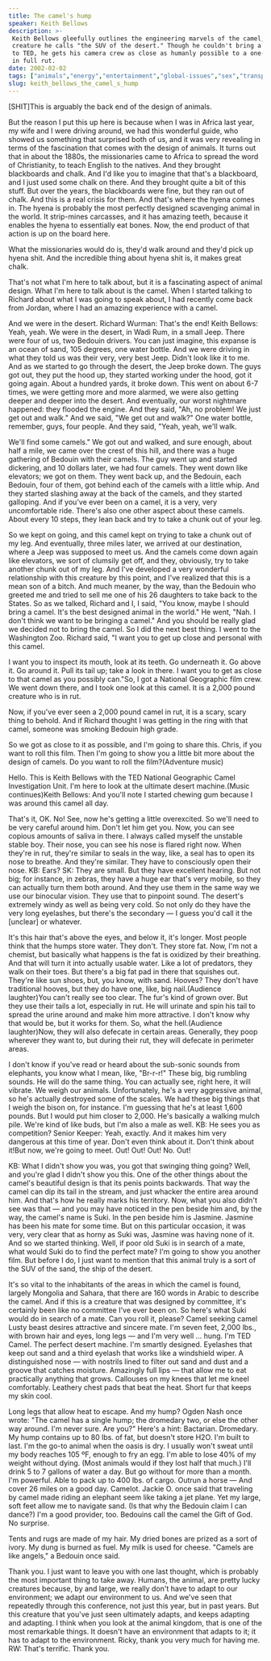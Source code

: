 ```yaml
---
title: The camel's hump
speaker: Keith Bellows
description: >-
 Keith Bellows gleefully outlines the engineering marvels of the camel, a vital
 creature he calls "the SUV of the desert." Though he couldn't bring a live camel
 to TED, he gets his camera crew as close as humanly possible to a one-ton beast
 in full rut.
date: 2002-02-02
tags: ["animals","energy","entertainment","global-issues","sex","transportation"]
slug: keith_bellows_the_camel_s_hump
---
```


[SHIT]This is arguably the back end of the design of animals.

But the reason I put this up here is because when I was in Africa last year, my wife and I
were driving around, we had this wonderful guide, who showed us something that surprised
both of us, and it was very revealing in terms of the fascination that comes with the
design of animals. It turns out that in about the 1880s, the missionaries came to Africa
to spread the word of Christianity, to teach English to the natives. And they brought
blackboards and chalk. And I'd like you to imagine that that's a blackboard, and I just
used some chalk on there. And they brought quite a bit of this stuff. But over the years,
the blackboards were fine, but they ran out of chalk. And this is a real crisis for
them. And that's where the hyena comes in. The hyena is probably the most perfectly
designed scavenging animal in the world. It strip-mines carcasses, and it has amazing
teeth, because it enables the hyena to essentially eat bones. Now, the end product of that
action is up on the board here.

What the missionaries would do is, they'd walk around and they'd pick up hyena shit. And
the incredible thing about hyena shit is, it makes great chalk.

That's not what I'm here to talk about, but it is a fascinating aspect of animal design.
What I'm here to talk about is the camel. When I started talking to Richard about what I
was going to speak about, I had recently come back from Jordan, where I had an amazing
experience with a camel.

And we were in the desert. Richard Wurman: That's the end! Keith Bellows: Yeah, yeah. We
were in the desert, in Wadi Rum, in a small Jeep. There were four of us, two Bedouin
drivers. You can just imagine, this expanse is an ocean of sand, 105 degrees, one water
bottle. And we were driving in what they told us was their very, very best Jeep. Didn't
look like it to me. And as we started to go through the desert, the Jeep broke down. The
guys got out, they put the hood up, they started working under the hood, got it going
again. About a hundred yards, it broke down. This went on about 6-7 times, we were getting
more and more alarmed, we were also getting deeper and deeper into the desert. And
eventually, our worst nightmare happened: they flooded the engine. And they said, "Ah, no
problem! We just get out and walk." And we said, "We get out and walk?" One water bottle,
remember, guys, four people. And they said, "Yeah, yeah, we'll walk.

We'll find some camels." We got out and walked, and sure enough, about half a mile, we
came over the crest of this hill, and there was a huge gathering of Bedouin with their
camels. The guy went up and started dickering, and 10 dollars later, we had four camels.
They went down like elevators; we got on them. They went back up, and the Bedouin, each
Bedouin, four of them, got behind each of the camels with a little whip. And they started
slashing away at the back of the camels, and they started galloping. And if you've ever
been on a camel, it is a very, very uncomfortable ride. There's also one other aspect
about these camels. About every 10 steps, they lean back and try to take a chunk out of
your leg.

So we kept on going, and this camel kept on trying to take a chunk out of my leg. And
eventually, three miles later, we arrived at our destination, where a Jeep was supposed to
meet us. And the camels come down again like elevators, we sort of clumsily get off, and
they, obviously, try to take another chunk out of my leg. And I've developed a very
wonderful relationship with this creature by this point, and I've realized that this is a
mean son of a bitch. And much meaner, by the way, than the Bedouin who greeted me and
tried to sell me one of his 26 daughters to take back to the States. So as we talked,
Richard and I, I said, "You know, maybe I should bring a camel. It's the best designed
animal in the world." He went, "Nah. I don't think we want to be bringing a camel." And
you should be really glad we decided not to bring the camel. So I did the next best thing.
I went to the Washington Zoo. Richard said, "I want you to get up close and personal with
this camel.

I want you to inspect its mouth, look at its teeth. Go underneath it. Go above it. Go
around it. Pull its tail up; take a look in there. I want you to get as close to that
camel as you possibly can."So, I got a National Geographic film crew. We went down there,
and I took one look at this camel. It is a 2,000 pound creature who is in
rut.

Now, if you've ever seen a 2,000 pound camel in rut, it is a scary, scary thing to behold.
And if Richard thought I was getting in the ring with that camel, someone was smoking
Bedouin high grade.

So we got as close to it as possible, and I'm going to share this. Chris, if you want to
roll this film. Then I'm going to show you a little bit more about the design of camels. Do
you want to roll the film?(Adventure music)

Hello. This is Keith Bellows with the TED National Geographic Camel Investigation Unit.
I'm here to look at the ultimate desert machine.(Music continues)Keith Bellows: And you'll
note I started chewing gum because I was around this camel all day.

That's it, OK. No! See, now he's getting a little overexcited. So we'll need to be very
careful around him. Don't let him get you. Now, you can see copious amounts of saliva in
there. I always called myself the unstable stable boy. Their nose, you can see his nose is
flared right now. When they're in rut, they're similar to seals in the way, like, a seal
has to open its nose to breathe. And they're similar. They have to consciously open their
nose. KB: Ears? SK: They are small. But they have excellent hearing. But not big; for
instance, in zebras, they have a huge ear that's very mobile, so they can actually turn
them both around. And they use them in the same way we use our binocular vision. They use
that to pinpoint sound. The desert's extremely windy as well as being very cold. So not
only do they have the very long eyelashes, but there's the secondary — I guess you'd call
it the [unclear] or whatever.

It's this hair that's above the eyes, and below it, it's longer. Most people think that the
humps store water. They don't. They store fat. Now, I'm not a chemist, but basically what
happens is the fat is oxidized by their breathing. And that will turn it into actually
usable water. Like a lot of predators, they walk on their toes. But there's a big fat pad
in there that squishes out. They're like sun shoes, but, you know, with sand. Hooves? They
don't have traditional hooves, but they do have one, like, big nail.(Audience laughter)You
can't really see too clear. The fur's kind of grown over. But they use their tails a lot,
especially in rut. He will urinate and spin his tail to spread the urine around and make
him more attractive. I don't know why that would be, but it works for them. So, what the
hell.(Audience laughter)Now, they will also defecate in certain areas. Generally, they
poop wherever they want to, but during their rut, they will defecate in perimeter
areas.

I don't know if you've read or heard about the sub-sonic sounds from elephants, you know
what I mean, like, "Br-r-r!" These big, big rumbling sounds. He will do the same thing.
You can actually see, right here, it will vibrate. We weigh our animals. Unfortunately,
he's a very aggressive animal, so he's actually destroyed some of the scales. We had these
big things that I weigh the bison on, for instance. I'm guessing that he's at least 1,600
pounds. But I would put him closer to 2,000. He's basically a walking mulch pile. We're
kind of like buds, but I'm also a male as well. KB: He sees you as competition? Senior
Keeper: Yeah, exactly. And it makes him very dangerous at this time of year. Don't even
think about it. Don't think about it!But now, we're going to meet. Out! Out! Out! No.
Out!

KB: What I didn't show you was, you got that swinging thing going? Well, and you're glad I
didn't show you this. One of the other things about the camel's beautiful design is that
its penis points backwards. That way the camel can dip its tail in the stream, and just
whacker the entire area around him. And that's how he really marks his territory. Now,
what you also didn't see was that — and you may have noticed in the pen beside him and, by
the way, the camel's name is Suki. In the pen beside him is Jasmine. Jasmine has been his
mate for some time. But on this particular occasion, it was very, very clear that as horny
as Suki was, Jasmine was having none of it. And so we started thinking. Well, if poor old
Suki is in search of a mate, what would Suki do to find the perfect mate? I'm going to show
you another film. But before I do, I just want to mention that this animal truly is a sort
of the SUV of the sand, the ship of the desert.

It's so vital to the inhabitants of the areas in which the camel is found, largely
Mongolia and Sahara, that there are 160 words in Arabic to describe the camel. And if this
is a creature that was designed by committee, it's certainly been like no committee I've
ever been on. So here's what Suki would do in search of a mate. Can you roll it,
please? Camel seeking camel Lusty beast desires attractive and sincere mate. I'm seven
feet, 2,000 lbs., with brown hair and eyes, long legs — and I'm very well ... hung. I'm
TED Camel. The perfect desert machine. I'm smartly designed. Eyelashes that keep out sand
and a third eyelash that works like a windshield wiper. A distinguished nose — with
nostrils lined to filter out sand and dust and a groove that catches moisture. Amazingly
full lips — that allow me to eat practically anything that grows. Callouses on my knees
that let me kneel comfortably. Leathery chest pads that beat the heat. Short fur that
keeps my skin cool.

Long legs that allow heat to escape. And my hump? Ogden Nash once wrote: "The camel has a
single hump; the dromedary two, or else the other way around. I'm never sure. Are you?"
Here's a hint: Bactarian. Dromedary. My hump contains up to 80 lbs. of fat, but doesn't
store H2O. I'm built to last. I'm the go-to animal when the oasis is dry. I usually won't
sweat until my body reaches 105 ºF, enough to fry an egg. I'm able to lose 40% of my
weight without dying. (Most animals would if they lost half that much.) I'll drink 5 to 7
gallons of water a day. But go without for more than a month. I'm powerful. Able to pack
up to 400 lbs. of cargo. Outrun a horse — And cover 26 miles on a good day. Camelot.
Jackie O. once said that traveling by camel made riding an elephant seem like taking a jet
plane. Yet my large, soft feet allow me to navigate sand. (Is that why the Bedouin claim I
can dance?) I'm a good provider, too. Bedouins call the camel the Gift of God. No
surprise.

Tents and rugs are made of my hair. My dried bones are prized as a sort of ivory. My dung
is burned as fuel. My milk is used for cheese. "Camels are like angels," a Bedouin once
said.

Thank you. I just want to leave you with one last thought, which is probably the most
important thing to take away. Humans, the animal, are pretty lucky creatures because, by
and large, we really don't have to adapt to our environment; we adapt our environment to
us. And we've seen that repeatedly through this conference, not just this year, but in
past years. But this creature that you've just seen ultimately adapts, and keeps adapting
and adapting. I think when you look at the animal kingdom, that is one of the most
remarkable things. It doesn't have an environment that adapts to it; it has to adapt to
the environment. Ricky, thank you very much for having me. RW: That's terrific. Thank
you.

<!--
ad_duration=3.33
comment_count=12
event="TED2002"
external_start_time=0
intro_duration=11.82
is_subtitle_required="False"
is_talk_featured="True"
language="en"
language_swap="False"
native_language="en"
number_of_related_talks=6
number_of_speakers=1
number_of_subtitled_videos=19
number_of_tags=6
number_of_talk_download_languages=19
number_of_talk_more_resources=0
number_of_talk_recommendations=0
number_of_talks_take_actions=0
post_ad_duration=0.83
published_timestamp="2008-09-15 01:00:00"
recording_date="2002-02-02"
speaker_description="Traveler"
speaker_is_published=1
speaker_name="Keith Bellows"
talk_name="The camel's hump"
talks_tags=["animals","energy","entertainment","global-issues","sex","transportation"]
url_photo_speaker="https://pe.tedcdn.com/images/ted/53597_254x191.jpg"
url_photo_talk="https://pe.tedcdn.com/images/ted/53596_480x360.jpg"
url_webpage="https://www.ted.com/talks/keith_bellows_the_camel_s_hump"
video_type_name="TED Stage Talk"
-->